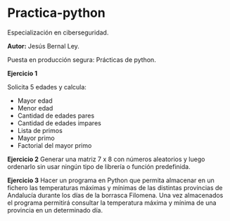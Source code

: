 # Practica-python

Especialización en ciberseguridad.

**Autor:** Jesús Bernal Ley.

Puesta en producción segura: Prácticas de python.

**Ejercicio 1**

Solicita 5 edades y calcula:

- Mayor edad
- Menor edad
- Cantidad de edades pares
- Cantidad de edades impares
- Lista de primos
- Mayor primo
- Factorial del mayor primo

**Ejercicio 2**
Generar una matriz 7 x 8 con números aleatorios y luego ordenarlo sin usar ningún tipo de librería o función predefinida.

**Ejercicio 3**
Hacer un programa en Python que permita almacenar en un fichero las temperaturas máximas y
mínimas de las distintas provincias de Andalucía durante los días de la borrasca Filomena.
Una vez almacenados el programa permitirá consultar la temperatura máxima y mínima de una provincia en un determinado día.

